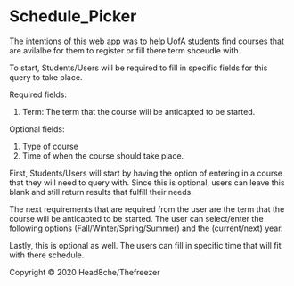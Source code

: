 # Schedule_Picker
The intentions of this web app was to help UofA students find courses that are avilalbe for them to register or fill there term shceudle with.

To start, Students/Users will be required to fill in specific fields for this query to take place.

Required fields:
  1) Term: The term that the course will be anticapted to be started. 

Optional fields:
  1) Type of course
  3) Time of when the course should take place.
  
  
First, Students/Users will start by having the option of entering in a course that they will need to query with. Since this is optional, users can leave this blank and still return results that fulfill their needs.

The next requirements that are required from the user are the term that the course will be anticapted to be started. The user can select/enter the following options (Fall/Winter/Spring/Summer) and the (current/next) year.

Lastly, this is optional as well. The users can fill in specific time that will fit with there schedule.



Copyright © 2020 Head8che/Thefreezer
